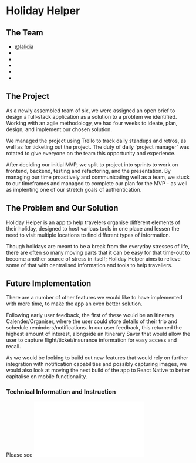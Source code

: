 # Holiday Helper

## The Team

- [@lalicia](https://www.github.com/lalicia)
- []()
- []()
- []()
- []()
- []()

## The Project

As a newly assembled team of six, we were assigned an open brief to design a full-stack application as a solution to a problem we identified. Working with an agile methodology, we had four weeks to ideate, plan, design, and implement our chosen solution.

We managed the project using Trello to track daily standups and retros, as well as for ticketing out the project. The duty of daily 'project manager' was rotated to give everyone on the team this opportunity and experience.

After deciding our initial MVP, we split to project into sprints to work on frontend, backend, testing and refactoring, and the presentation. By managing our time proactively and communicating well as a team, we stuck to our timeframes and managed to complete our plan for the MVP - as well as implenting one of our stretch goals of authentication.

## The Problem and Our Solution

Holiday Helper is an app to help travelers organise different elements of their holiday, designed to host various tools in one place and lessen the need to visit multiple locations to find different types of information.

Though holidays are meant to be a break from the everyday stresses of life, there are often so many moving parts that it can be easy for that time-out to become another source of stress in itself; Holiday Helper aims to relieve some of that with centralised information and tools to help travellers.

## Future Implementation

There are a number of other features we would like to have implemented with more time, to make the app an even better solution.

Following early user feedback, the first of these would be an Itinerary Calender/Organiser, where the user could store details of their trip and schedule reminders/notifications. In our user feedback, this returned the highest amount of interest, alongside an Itinerary Saver that would allow the user to capture flight/ticket/insurance information for easy access and recall.

As we would be looking to build out new features that would rely on further integration with notification capabilities and possibly capturing images, we would also look at moving the next build of the app to React Native to better capitalise on mobile functionality.

### Technical Information and Instruction

Please see ![DOCUMENTATION](./DOCUMENTATION.md)
